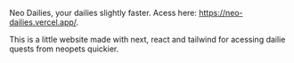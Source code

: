 Neo Dailies, your dailies slightly faster.
Acess here: https://neo-dailies.vercel.app/.


This is a little website made with next, react and tailwind for acessing dailie quests from neopets quickier.